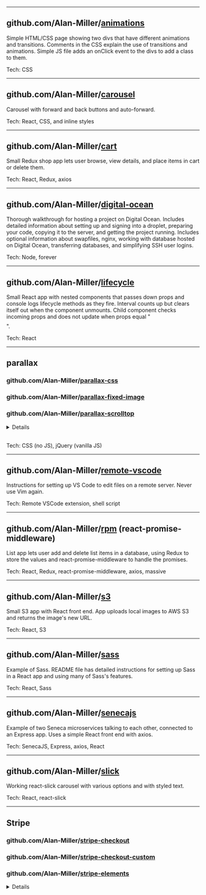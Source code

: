 
---
  
## github.com/Alan-Miller/[animations](https://github.com/Alan-Miller/animations)

Simple HTML/CSS page showing two divs that have different animations and transitions. Comments in the CSS explain the use of transitions and animations. Simple JS file adds an onClick event to the divs to add a class to them.

Tech: CSS 

---

## github.com/Alan-Miller/[carousel](https://github.com/Alan-Miller/carousel)

Carousel with forward and back buttons and auto-forward.

Tech: React, CSS, and inline styles

---
  
## github.com/Alan-Miller/[cart](https://github.com/Alan-Miller/cart)

Small Redux shop app lets user browse, view details, and place items in cart or delete them. 

Tech: React, Redux, axios

---

## github.com/Alan-Miller/[digital-ocean](https://github.com/Alan-Miller/digital-ocean)

Thorough walkthrough for hosting a project on Digital Ocean. Includes detailed information about setting up and signing into a droplet, preparing your code, copying it to the server, and getting the project running. Includes optional information about swapfiles, nginx, working with database hosted on Digital Ocean, transferring databases, and simplifying SSH user logins.

Tech: Node, forever

---

## github.com/Alan-Miller/[lifecycle](https://github.com/Alan-Miller/lifecycle)

Small React app with nested components that passes down props and console logs lifecycle methods as they fire. Interval counts up but clears itself out when the component unmounts. Child component checks incoming props and does not update when props equal "$$$$".

Tech: React

---
  
## parallax
### github.com/Alan-Miller/[parallax-css](https://github.com/Alan-Miller/parallax-css)
### github.com/Alan-Miller/[parallax-fixed-image](https://github.com/Alan-Miller/parallax-fixed-image)
### github.com/Alan-Miller/[parallax-scrolltop](https://github.com/Alan-Miller/parallax-scrolltop)

<details>
<summary>Details</summary>

* Pure CSS parallax repo shows parallax using large layers.
* Fixed-image parallax is a pseudo-parallax effect made by simply setting the ```background-attachment``` property to ```fixed``` so the elements scroll but the images do not.
* jQuery scrollTop lets you move things on screen at different speeds, or perform other transforms like rotate or fade, based on the amount the user has scrolled from the top of the page.
</details>
<br/>

Tech: CSS (no JS), jQuery (vanilla JS)

---

## github.com/Alan-Miller/[remote-vscode](https://github.com/Alan-Miller/remote-vscode)

Instructions for setting up VS Code to edit files on a remote server. Never use Vim again.

Tech: Remote VSCode extension, shell script

---
  
## github.com/Alan-Miller/[rpm](https://github.com/Alan-Miller/rpm) (react-promise-middleware)

List app lets user add and delete list items in a database, using Redux to store the values and react-promise-middleware to handle the promises.

Tech: React, Redux, react-promise-middleware, axios, massive

---
  
## github.com/Alan-Miller/[s3](https://github.com/Alan-Miller/s3)

Small S3 app with React front end. App uploads local images to AWS S3 and returns the image's new URL.

Tech: React, S3

---
  
## github.com/Alan-Miller/[sass](https://github.com/Alan-Miller/sass)

Example of Sass. README file has detailed instructions for setting up Sass in a React app and using many of Sass's features.

Tech: React, Sass

---

## github.com/Alan-Miller/[senecajs](https://github.com/Alan-Miller/senecajs)

Example of two Seneca microservices talking to each other, connected to an Express app. Uses a simple React front end with axios.

Tech: SenecaJS, Express, axios, React

---

## github.com/Alan-Miller/[slick](https://github.com/Alan-Miller/slick)

Working react-slick carousel with various options and with styled text.

Tech: React, react-slick

---

## Stripe
### github.com/Alan-Miller/[stripe-checkout](https://github.com/Alan-Miller/stripe-checkout)  
### github.com/Alan-Miller/[stripe-checkout-custom](https://github.com/Alan-Miller/stripe-checkout-custom)
### github.com/Alan-Miller/[stripe-elements](https://github.com/Alan-Miller/stripe-elements)

<details>
<summary>Details</summary>

* Stripe Checkout (simple) is a ready-made Stripe button that goes to Stripe's payment form. You can customize some of the built-in settings, but you cannot really style the Pay button freely.

  Tech: `stripe` and `react-stripe-checkout`
  
* Stripe Checkout (custom) allows you to customize the styles of Stripe, including the Pay button. The trade-off is that implementation is just a little more in-depth.

  Tech: `stripe`

* `react-stripe-elements` is an NPM package that is a React wrapper for Stripe Elements. Stripe Elements gives you freedom to style Stripe completely, including the form itself. Instead of being directed away from your app to Stripe's page to fill out the form, you style the form right on your own page.

  Tech: `react-stripe-elements`
</details>


